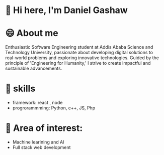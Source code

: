 # 👋 Hi here, I'm Daniel Gashaw

# 😄 About me
Enthusiastic Software Engineering student at Addis Ababa Science and Technology University, passionate about developing digital solutions to real-world problems and exploring innovative technologies. Guided by the principle of 'Engineering for Humanity,' I strive to create impactful and sustainable advancements.

# 👀 skills
+ framework: react , node
+ progrorammming: Python, c++, JS, Php

# 💞️ Area of interest:
+ Machine learining and Al
+ Full stack web development

  

